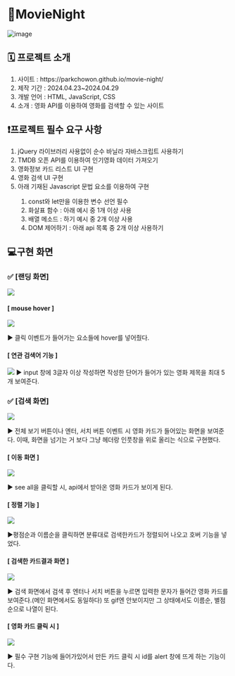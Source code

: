 # 🎥MovieNight

![image](https://github.com/parkchowon/MovieSearch/assets/70216263/d9cdc814-5989-44f9-81b4-9da9a76b5771)

## 🗓️ 프로젝트 소개

<ol>
  <li>사이트 : https://parkchowon.github.io/movie-night/</li>
  <li>제작 기간 : 2024.04.23~2024.04.29</li>
  <li>개발 언어 : HTML, JavaScript, CSS</li>
  <li>소개 : 영화 API를 이용하여 영화를 검색할 수 있는 사이트</li>
</ol>

## ❗프로젝트 필수 요구 사항

<ol>
  <li>jQuery 라이브러리 사용없이 순수 바닐라 자바스크립트 사용하기</li>
  <li>TMDB 오픈 API를 이용하여 인기영화 데이터 가져오기</li>
  <li>영화정보 카드 리스트 UI 구현</li>
  <li>영화 검색 UI 구현</li>
  <li>아래 기재된 Javascript 문법 요소를 이용하여 구현</li>
  <ol>
    <li>const와 let만을 이용한 변수 선언 필수</li>
    <li>화살표 함수 : 아래 예시 중 1개 이상 사용</li>
    <li>배열 메소드 : 하기 예시 중 2개 이상 사용</li>
    <li>DOM 제어하기 : 아래 api 목록 중 2개 이상 사용하기</li>
  </ol>
</ol>

## 💻구현 화면

### ✅ [랜딩 화면]

![](https://velog.velcdn.com/images/candlecircle/post/b27bf44f-3386-41f3-a5c4-dcc7c4067308/image.png)

#### [ mouse hover ]

<img src="https://velog.velcdn.com/images/candlecircle/post/adbcd9b1-6826-45b7-8561-98f5f9752e9c/image.gif" />

▶️ 클릭 이벤트가 들어가는 요소들에 hover를 넣어줬다.

#### [ 연관 검색어 기능 ]

<img src="https://velog.velcdn.com/images/candlecircle/post/99529e38-693c-4419-bb29-36cd9ffa018c/image.gif" />
▶️ input 창에 3글자 이상 작성하면 작성한 단어가 들어가 있는 영화 제목을 최대 5개 보여준다.

### ✅ [검색 화면]

![](https://velog.velcdn.com/images/candlecircle/post/ccbedbd0-407c-4059-a9f5-f921ba5c94ad/image.png)

▶️ 전체 보기 버튼이나 엔터, 서치 버튼 이벤트 시 영화 카드가 들어있는 화면을 보여준다.
이때, 화면을 넘기는 거 보다 그냥 헤더랑 인풋창을 위로 올리는 식으로 구현했다.

#### [ 이동 화면 ]

<img src="https://velog.velcdn.com/images/candlecircle/post/ed92b3ca-e43b-45af-b70f-1935b2904e77/image.gif" />

▶️ see all을 클릭할 시, api에서 받아온 영화 카드가 보이게 된다.

#### [ 정렬 기능 ]

<img src="https://velog.velcdn.com/images/candlecircle/post/50844a9c-7df4-4cfd-95f0-fa29e2d8c86b/image.gif" />

▶️평점순과 이름순을 클릭하면 분류대로 검색한카드가 정렬되어 나오고 호버 기능을 넣었다.

#### [ 검색한 카드결과 화면 ]

<img src="https://velog.velcdn.com/images/candlecircle/post/dc01d646-222c-4817-b4a3-61bd0a5639d8/image.gif" />

▶️ 검색 화면에서 검색 후 엔터나 서치 버튼을 누르면 입력한 문자가 들어간 영화 카드를 보여준다.(메인 화면에서도 동일하다) 또 gif엔 안보이지만 그 상태에서도 이름순, 별점순으로 나열이 된다.

#### [ 영화 카드 클릭 시 ]

<img src="https://velog.velcdn.com/images/candlecircle/post/a803fa44-7f71-4b8f-a8e8-95191e6d001d/image.png" />

▶️ 필수 구현 기능에 들어가있어서 만든 카드 클릭 시 id를 alert 창에 뜨게 하는 기능이다.
